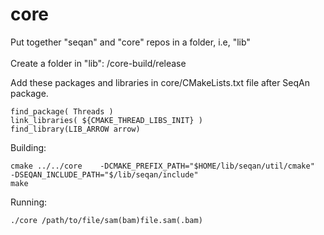 # core

Put together "seqan" and "core" repos in a folder, i.e, "lib"<br />
<br />
Create a folder in "lib": /core-build/release<br />

Add these packages and libraries in core/CMakeLists.txt file after SeqAn package.
```
find_package( Threads )
link_libraries( ${CMAKE_THREAD_LIBS_INIT} )
find_library(LIB_ARROW arrow)
```

Building:
```
cmake ../../core    -DCMAKE_PREFIX_PATH="$HOME/lib/seqan/util/cmake"    -DSEQAN_INCLUDE_PATH="$/lib/seqan/include"
make
```

Running:
```
./core /path/to/file/sam(bam)file.sam(.bam)
```
